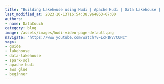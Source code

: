 ```yaml
---
title: "Building Lakehouse using Hudi | Apache Hudi | Data Lakehouse | Hudi | Apache"
last_modified_at: 2023-10-13T16:54:38.964863-07:00
authors:
- name: DataCouch
category: blog
image: /assets/images/hudi-video-page-default.png
navigate: "https://www.youtube.com/watch?v=LcPINV7CUNc"
tags:
- guide
- lakehouse
- data-lakehouse
- spark-sql
- apache hudi
- aws glue
- beginner
---
```

